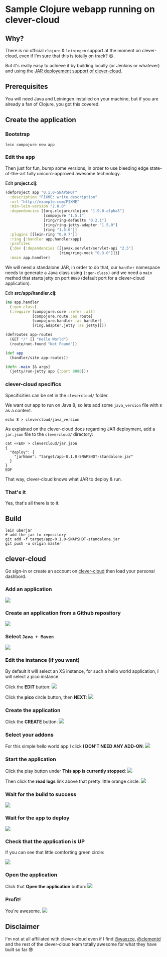 # Sample Clojure webapp running on clever-cloud

## Why?

There is no official `clojure` & `leiningen` support at the moment on clever-cloud, even if I'm sure that this is totally on track? 😃.

But it's really easy to achieve it by building locally (or Jenkins or whatever) and using the [JAR deployement support of clever-cloud](https://www.clever-cloud.com/doc/java/java-jar/).

## Prerequisites

You will need Java and Leiningen installed on your machine, but if you are already a fan of Clojure, you got this covered.

## Create the application

### Bootstrap

    lein compojure new app

### Edit the app

Then just for fun, bump some versions, in order to use bleeding edge state-of-the-art fully unicorn-approved awesome technology.

Edit **project.clj**:

```clojure
(defproject app "0.1.0-SNAPSHOT"
  :description "FIXME: write description"
  :url "http://example.com/FIXME"
  :min-lein-version "2.0.0"
  :dependencies [[org.clojure/clojure "1.9.0-alpha5"]
                 [compojure "1.5.1"]      
                 [ring/ring-defaults "0.2.1"]
                 [ring/ring-jetty-adapter "1.5.0"]   
                 [ring "1.5.0"]]                     
  :plugins [[lein-ring "0.9.7"]]
  :ring {:handler app.handler/app}
  :profiles
  {:dev {:dependencies [[javax.servlet/servlet-api "2.5"]
                        [ring/ring-mock "0.3.0"]]}}
  :main app.handler)
```

We will need a standalone JAR, in order to do that, our `handler` namespace needs to generate a Java class using `(:gen-class)` and we need a `main` method that starts jetty on port `8080` (default port for a clever-cloud application).

Edit **src/app/handler.clj**:

```clojure
(ns app.handler
  (:gen-class)
  (:require [compojure.core :refer :all]
            [compojure.route :as route]
            [compojure.handler :as handler]
            [ring.adapter.jetty :as jetty]]))

(defroutes app-routes
  (GET "/" [] "Hello World")
  (route/not-found "Not Found"))

(def app
  (handler/site app-routes))

(defn -main [& args]
  (jetty/run-jetty app {:port 8080}))
```

### clever-cloud specifics

Specificities can be set in the `clevercloud/` folder.

We want our app to run on Java 8, so lets add some `java_version` file with `8` as a content.

    echo 8 > clevercloud/java_version

As explained on the clever-cloud docs regarding JAR deployment, add a `jar.json` file to the `clevercloud/` directory:

    cat <<EOF > clevercloud/jar.json
    {
      "deploy": {
        "jarName": "target/app-0.1.0-SNAPSHOT-standalone.jar"
      }
    }
    EOF

That way, clever-cloud knows what JAR to deploy & run.

### That's it

Yes, that's all there is to it.

## Build

    lein uberjar
    # add the jar to repository
    git add -f target/app-0.1.0-SNAPSHOT-standalone.jar
    git push -u origin master

## clever-cloud

Go sign-in or create an account on [clever-cloud](https://clever-cloud.com) then load your personal dashbord.

### Add an application

![](tutorial/1-add-application.png)

### Create an application from a Github repository

![](tutorial/2-add-github-application.png)

### Select `Java + Maven`

![](tutorial/3-select-java-maven.png)

### Edit the instance (if you want)

By default it will select an XS instance, for such a hello world application, I will select a pico instance.

Click the **EDIT** button:
![](tutorial/4-edit-instance.png)

Click the **pico** circle button, then **NEXT**:
![](tutorial/5-select-pico.png)

### Create the application

Click the **CREATE** button:
![](tutorial/6-click-create.png)

### Select your addons

For this simple hello world app I click **I DON'T NEED ANY ADD-ON**:
![](tutorial/7-no-addon.png)

### Start the application

Click the play button under **This app is currently stopped**:
![](tutorial/8-start-app.png)

Then click the **read logs** link above that pretty little orange circle:
![](tutorial/9-read-logs.png)

### Wait for the build to success

![](tutorial/10-build-success.png)

### Wait for the app to deploy

![](tutorial/11-deploy-success.png)

### Check that the application is UP

If you can see that little comforting green circle:

![](tutorial/12-app-is-up.png)

### Open the application

Click that **Open the application** button:
![](tutorial/13-open-app.png)

### Profit!

You're awesome.
![](tutorial/14-profit.png)

## Disclaimer

I'm not at all affiliated with clever-cloud even if I find [@waxzce](https://twitter.com/waxzce), [@clementd](https://twitter.com/clementd) and the rest of the clever-cloud team totally awesome for what they have built so far 😎 

